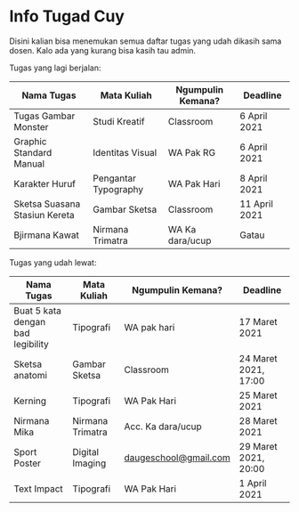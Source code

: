# Info Tugad Cuy
Disini kalian bisa menemukan semua daftar tugas yang udah dikasih sama dosen. Kalo ada yang kurang bisa kasih tau admin.

Tugas yang lagi berjalan:

| Nama Tugas                    | Mata Kuliah          | Ngumpulin Kemana? | Deadline      |
| ----------------------------- | -------------------- | ----------------- | ------------- |
| Tugas Gambar Monster          | Studi Kreatif        | Classroom         | 6 April 2021  |
| Graphic Standard Manual       | Identitas Visual     | WA Pak RG         | 6 April 2021  |
| Karakter Huruf                | Pengantar Typography | WA Pak Hari       | 8 April 2021  |
| Sketsa Suasana Stasiun Kereta | Gambar Sketsa        | Classroom         | 11 April 2021 |
| Bjirmana Kawat                | Nirmana Trimatra     | WA Ka dara/ucup   | Gatau         |

Tugas yang udah lewat:

| Nama Tugas                        | Mata Kuliah      | Ngumpulin Kemana?     | Deadline             |
| --------------------------------- | ---------------- | --------------------- | -------------------- |
| Buat 5 kata dengan bad legibility | Tipografi        | WA pak hari           | 17 Maret 2021        |
| Sketsa anatomi                    | Gambar Sketsa    | Classroom             | 24 Maret 2021, 17:00 |
| Kerning                           | Tipografi        | WA Pak Hari           | 25 Maret 2021        |
| Nirmana Mika                      | Nirmana Trimatra | Acc. Ka dara/ucup     | 28 Maret 2021        |
| Sport Poster                      | Digital Imaging  | daugeschool@gmail.com | 29 Maret 2021, 20:00 |
| Text Impact                       | Tipografi        | WA Pak Hari           | 1 April 2021         |

